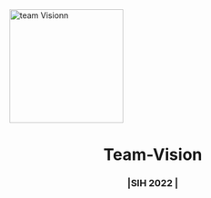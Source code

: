 <img width="200" height="200" align="center"  alt="team Visionn" src="https://user-images.githubusercontent.com/69837173/183259816-e94e977e-eb5f-4c9f-9cf6-66a80507d1b1.png" >


<h1 align="center">Team-Vision</h1>
<h3 align="center">|SIH 2022 |</h3>

